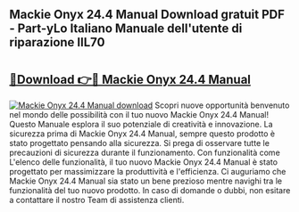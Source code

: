 ## Mackie Onyx 24.4 Manual Download gratuit PDF - Part-yLo Italiano Manuale dell'utente di riparazione lIL70

# <h2><a href="http://dffavl.blite.top/?on=Mackie+Onyx+24.4+Manual">🔗Download 👉🔴 Mackie Onyx 24.4 Manual</a></h2>

[![Mackie Onyx 24.4 Manual download](https://i.imgur.com/lujVjoI.png)](http://dffavl.blite.top/?on=Mackie+Onyx+24.4+Manual)
Scopri nuove opportunità benvenuto nel mondo delle possibilità con il tuo nuovo Mackie Onyx 24.4 Manual! Questo Manuale esplora il suo potenziale di creatività e innovazione. La sicurezza prima di Mackie Onyx 24.4 Manual, sempre questo prodotto è stato progettato pensando alla sicurezza. Si prega di osservare tutte le precauzioni di sicurezza durante il funzionamento. Con funzionalità come L'elenco delle funzionalità, il tuo nuovo Mackie Onyx 24.4 Manual è stato progettato per massimizzare la produttività e l'efficienza. Ci auguriamo che Mackie Onyx 24.4 Manual sia stato un bene prezioso mentre navighi tra le funzionalità del tuo nuovo prodotto. In caso di domande o dubbi, non esitare a contattare il nostro Team di assistenza clienti.
